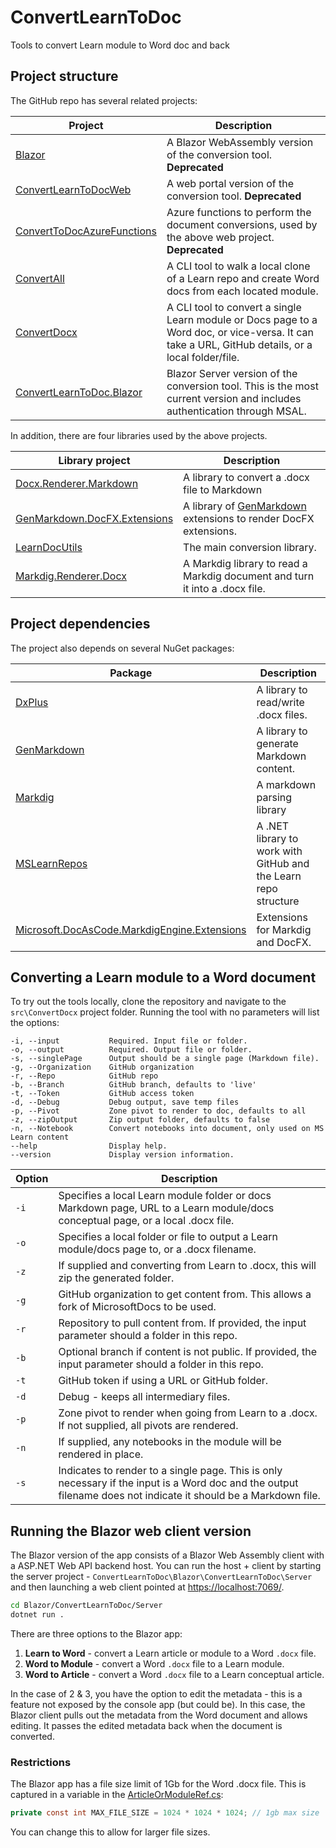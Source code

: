 # ConvertLearnToDoc

Tools to convert Learn module to Word doc and back

## Project structure

The GitHub repo has several related projects:

| Project | Description |
|---------|-------------|
| [Blazor](https://github.com/markjulmar/ConvertLearnToDoc/tree/main/Blazor/ConvertLearnToDoc) | A Blazor WebAssembly version of the conversion tool. **Deprecated**
| [ConvertLearnToDocWeb](https://github.com/markjulmar/ConvertLearnToDoc/tree/main/src/ConvertLearnToDocWeb) | A web portal version of the conversion tool. **Deprecated** |
| [ConvertToDocAzureFunctions](https://github.com/markjulmar/ConvertLearnToDoc/tree/main/src/ConvertLearnToDoc.AzureFunctions) | Azure functions to perform the document conversions, used by the above web project. **Deprecated** |
| [ConvertAll](https://github.com/markjulmar/ConvertLearnToDoc/tree/main/src/ConvertAll) | A CLI tool to walk a local clone of a Learn repo and create Word docs from each located module. |
| [ConvertDocx](https://github.com/markjulmar/ConvertLearnToDoc/tree/main/src/ConvertDocx) | A CLI tool to convert a single Learn module or Docs page to a Word doc, or vice-versa. It can take a URL, GitHub details, or a local folder/file. |
| [ConvertLearnToDoc.Blazor](https://github.com/markjulmar/ConvertLearnToDoc/tree/main/src/ConvertLearnToDoc.Blazor) | Blazor Server version of the conversion tool. This is the most current version and includes authentication through MSAL. |

In addition, there are four libraries used by the above projects.

| Library project | Description |
|-----------------|-------------|
| [Docx.Renderer.Markdown](https://github.com/markjulmar/ConvertLearnToDoc/tree/main/lib/Docx.Renderer.Markdown) | A library to convert a .docx file to Markdown |
| [GenMarkdown.DocFX.Extensions](https://github.com/markjulmar/ConvertLearnToDoc/tree/main/lib/GenMarkdown.DocFx.Extensions) | A library of [GenMarkdown](https://github.com/markjulmar/GenMarkdown) extensions to render DocFX extensions. |
| [LearnDocUtils](https://github.com/markjulmar/ConvertLearnToDoc/tree/main/lib/LearnDocUtils) | The main conversion library. |
| [Markdig.Renderer.Docx](https://github.com/markjulmar/ConvertLearnToDoc/tree/main/lib/Markdig.Renderer.Docx) | A Markdig library to read a Markdig document and turn it into a .docx file. |

## Project dependencies

The project also depends on several NuGet packages:

| Package | Description |
|---------|-------------|
| [DxPlus](https://github.com/markjulmar/dxplus) | A library to read/write .docx files. |
| [GenMarkdown](https://github.com/markjulmar/genmarkdown) | A library to generate Markdown content. |
| [Markdig](https://github.com/xoofx/markdig) | A markdown parsing library |
| [MSLearnRepos](https://www.nuget.org/packages/julmar.mslearnrepos) | A .NET library to work with GitHub and the Learn repo structure |
| [Microsoft.DocAsCode.MarkdigEngine.Extensions](https://www.nuget.org/packages/Microsoft.DocAsCode.MarkdigEngine.Extensions) | Extensions for Markdig and DocFX. |

## Converting a Learn module to a Word document

To try out the tools locally, clone the repository and navigate to the `src\ConvertDocx` project folder. Running the tool with no parameters will list the options:

```output
-i, --input           Required. Input file or folder.
-o, --output          Required. Output file or folder.
-s, --singlePage      Output should be a single page (Markdown file).
-g, --Organization    GitHub organization
-r, --Repo            GitHub repo
-b, --Branch          GitHub branch, defaults to 'live'
-t, --Token           GitHub access token
-d, --Debug           Debug output, save temp files
-p, --Pivot           Zone pivot to render to doc, defaults to all
-z, --zipOutput       Zip output folder, defaults to false
-n, --Notebook        Convert notebooks into document, only used on MS Learn content
--help                Display help.
--version             Display version information.
```

| Option | Description |
|--------|-------------|
| `-i` | Specifies a local Learn module folder or docs Markdown page, URL to a Learn module/docs conceptual page, or a local .docx file. |
| `-o` | Specifies a local folder or file to output a Learn module/docs page to, or a .docx filename. |
| `-z` | If supplied and converting from Learn to .docx, this will zip the generated folder. |
| `-g` | GitHub organization to get content from. This allows a fork of MicrosoftDocs to be used. |
| `-r` | Repository to pull content from. If provided, the input parameter should a folder in this repo. |
| `-b` | Optional branch if content is not public. If provided, the input parameter should a folder in this repo. |
| `-t` | GitHub token if using a URL or GitHub folder. |
| `-d` | Debug - keeps all intermediary files. |
| `-p` | Zone pivot to render when going from Learn to a .docx. If not supplied, all pivots are rendered. |
| `-n` | If supplied, any notebooks in the module will be rendered in place. |
| `-s` | Indicates to render to a single page. This is only necessary if the input is a Word doc and the output filename does not indicate it should be a Markdown file. |

## Running the Blazor web client version

The Blazor version of the app consists of a Blazor Web Assembly client with a ASP.NET Web API backend host. You can run the host + client by starting the server project - `ConvertLearnToDoc\Blazor\ConvertLearnToDoc\Server` and then launching a web client pointed at <https://localhost:7069/>.

```bash
cd Blazor/ConvertLearnToDoc/Server
dotnet run .
```

There are three options to the Blazor app:

1. **Learn to Word** - convert a Learn article or module to a Word `.docx` file.
1. **Word to Module** - convert a Word `.docx` file to a Learn module.
1. **Word to Article** - convert a Word `.docx` file to a Learn conceptual article.

In the case of 2 & 3, you have the option to edit the metadata - this is a feature not exposed by the console app (but could be). In this case, the Blazor client pulls out the metadata from the Word document and allows editing. It passes the edited metadata back when the document is converted.

### Restrictions

The Blazor app has a file size limit of 1Gb for the Word .docx file. This is captured in a variable in the [ArticleOrModuleRef.cs](https://github.com/markjulmar/ConvertLearnToDoc/blob/main/Blazor/ConvertLearnToDoc/Shared/ArticleOrModuleRef.cs):

```csharp
private const int MAX_FILE_SIZE = 1024 * 1024 * 1024; // 1gb max size
```

You can change this to allow for larger file sizes.
